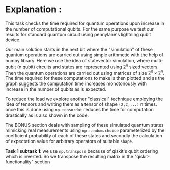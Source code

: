 # Explanation :

This task checks the time required for quantum operations upon increase in the number of computational qubits. For the same purpose we test our results for standard quantum circuit using pennylane's lightning qubit device.

Our main solution starts in the next bit where the "simulation" of these quantum operations are carried out using simple arithmetic with the help of numpy library. Here we use the idea of statevector simulation, where multi-qubit (n qubit) circuits and states are represented using $2^n$ sized vectors. Then the quantum operations are carried out using matrices of size $2^n \times 2^n$. The time required for these computations to make is then plotted and as the graph suggests the computation time increases monotonously with increase in the number of qubits as is expected. 

To reduce the load we explore another "classical" technique employing the idea of tensors and writing them as a tensor of shape `(2,2,...)` n times. once this is done using `np.tensordot` reduces the time for computation drastically as is also shown in the code. 

The BONUS section deals with sampling of these simulated quantum states mimicking real measurements using `np.random.choice` parameterized by the coefficient probability of each of these states and secondly the calculation of expectation value for arbitrary operators of suitable `shape`.

**Task 1 subtask 1**: we use `np.transpose` because of qiskit's qubit ordering which is inverted. So we transpose the resulting matrix in the "qiskit-functionality" section
